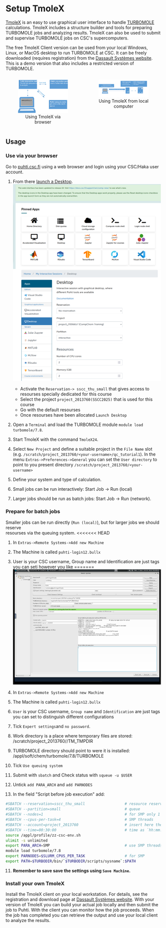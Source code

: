 # Setup TmoleX

[TmoleX](https://www.3ds.com/products/biovia/turbomole ) is an easy to use graphical user interface to handle [TURBOMOLE](https://www.turbomole.org/turbomole/turbomole-features/) calculations. TmoleX includes a structure builder and tools for preparing TURBOMOLE jobs and analyzing results. TmoleX can also be used to submit and supervise TURBOMOLE jobs on CSC's supercomputers.


The free TmoleX Client version can be used from your local Windows, Linux, or MacOS desktop to run TURBOMOLE at CSC. It can be freely downloaded (requires registration) from the [Dassault Systèmes website](https://discover.3ds.com/free-download-biovia-turbomole-demo-version). This is a demo version that also includes a restricted version of TURBOMOLE.

<div style="display: flex; gap: 20px; justify-content: space-between;">
  <figure style="width: 45%; text-align: center;">
    <img src="../img/tmolex-and-ood.svg" alt="Using TmoleX network scheme" title="Using TmoleX network scheme" style="width: 100%;">
    <figcaption>Using TmoleX via browser</figcaption>
  </figure>
  <figure style="width: 45%; text-align: center;">
    <img src="../img/tmolex-and-puhti_new.svg" alt="Using TmoleX network scheme" title="Using TmoleX network scheme" style="width: 100%;">
    <figcaption>Using TmoleX from local computer</figcaption>
  </figure>
</div>
             

## Usage

### Use via your browser

Go to [puhti.csc.fi](https://puhti.csc.fi/) using a web browser and login using
your CSC/Haka user account.

1. From there [launch a Desktop](https://docs.csc.fi/computing/webinterface/desktop/#launching).
[![Launch Desktop](../img/ood_01.png)](../img/ood_01.png)
[![Launch Desktop](../img/ood_02.png)](../img/ood_02.png)
		
   * Activate the `Reservation-> sscc_thu_small` that gives access to resourses specially dedicated for this course 
   * Select the project `project_2013760(SSCC2025)` that is used for this course 
   * Go with the default resourses	
   * Once resourses have been allocated `Launch Desktop`  
2. Open a `Terminal` and load the TURBOMOLE module `module load turbomole/7.8`.
3. Start TmoleX with the command `TmoleX24`.
4. Select `New Project` and define a suitable project in the `File Name` slot
   (e.g. `/scratch/project_2013760/<your-username>/qc_tutorial1`).
   In the menu `Extras->Preferences->General` you can set the `User directory` to point to you present directory `/scratch/project_2013760/<your-username>`
5. Define your system and type of calculation. 
6. Small jobs can be run interactively: Start Job -> Run (local)
7. Larger jobs should be run as batch jobs: Start Job -> Run (network).


### Prepare for batch jobs

Smaller jobs can be run directly (`Run (local)`), but for larger jobs we should reserve  
resourses via the queuing system. 
<<<<<<< HEAD

1. In `Extras->Remote Systems->Add new Machine`
2. The Machine is called `puhti-login12.bullx`
3. User is your CSC username, Group name and Identification are just tags you can seti however you like
=======
[![ Prepare batch queue](../img/tmolex_7.png)](../img/tmolex_7.png)

1. In `Extras->Remote Systems->Add new Machine`
2. The Machine is called `puhti-login12.bullx`
3. `User` is your CSC username, `Group name` and `Identification` are just tags you can set to distinguish different configurations
4. Tick `Expert settings`and `no password`.
5. Work directory is a place where temporary files are stored:
   /scratch/project_2013760/<your-username>/TM_TMPDIR 
6. TURBOMOLE directory should point to were it is installed:
   /appl/soft/chem/turbomole/7.8/TURBOMOLE

7. Tick `Use queuing system`
8. Submit with `sbatch` and Check status with  `squeue -u $USER`
9. Untick `add PARA_ARCH` and `add PARNODES`    
10. In the field "Script before job execution" add:
 
```bash
#SBATCH --reservation=sscc_thu_small                  # resource reservation for school
#SBATCH --partition=small                             # queue
#SBATCH --nodes=1                                     # for SMP only 1 is possible
#SBATCH --cpus-per-task=4                             # SMP threads
#SBATCH --account=project_2013760                     # insert here the project to be billed
#SBATCH --time=00:30:00                               # time as `hh:mm:ss`
source /appl/profile/zz-csc-env.sh
ulimit -s unlimited
export PARA_ARCH=SMP                                  # use SMP threads
module load turbomole/7.8
export PARNODES=$SLURM_CPUS_PER_TASK                  # for SMP
export PATH=$TURBODIR/bin/`$TURBODIR/scripts/sysname`:$PATH
```


11. **Remember to save save the settings using `Save Machine`.**   


 
### Install your own TmoleX

Install the TmoleX client on your local workstation. For details, see the
registration and download page at
[Dassault Systèmes website](https://discover.3ds.com/free-download-biovia-turbomole-demo-version).
With your version of TmoleX you can build your actual job locally and then
submit the job to Puhti. With the client you can monitor how the job proceeds.
When the job has completed you can retrieve the output and use your local
client to analyze the results.

